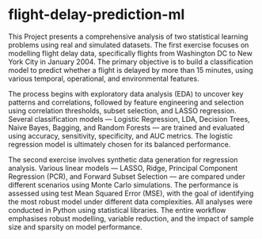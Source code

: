 # flight-delay-prediction-ml

This Project presents a comprehensive analysis of two statistical learning problems using real and simulated datasets. The first exercise focuses on modelling flight delay data, specifically flights from Washington DC to New York City in January 2004. The primary objective is to build a classification model to predict whether a flight is delayed by more than 15 minutes, using various temporal, operational, and environmental features.

The process begins with exploratory data analysis (EDA) to uncover key patterns and correlations, followed by feature engineering and selection using correlation thresholds, subset selection, and LASSO regression. Several classification models — Logistic Regression, LDA, Decision Trees, Naive Bayes, Bagging, and Random Forests — are trained and evaluated using accuracy, sensitivity, specificity, and AUC metrics. The logistic regression model is ultimately chosen for its balanced performance.

The second exercise involves synthetic data generation for regression analysis. Various linear models — LASSO, Ridge, Principal Component Regression (PCR), and Forward Subset Selection — are compared under different scenarios using Monte Carlo simulations. The performance is assessed using test Mean Squared Error (MSE), with the goal of identifying the most robust model under different data complexities. All analyses were conducted in Python using statistical libraries. The entire workflow emphasises robust modelling, variable reduction, and the impact of sample size and sparsity on model performance.
